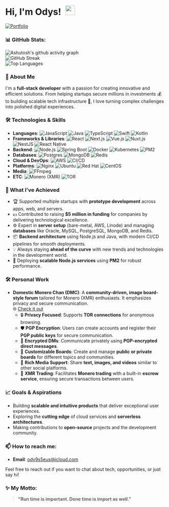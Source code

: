 # Hi, I'm Odys! &nbsp;<img src="https://github.com/blackcater/blackcater/raw/main/images/Hi.gif" width="30px">

[![Portfolio](https://img.shields.io/badge/Portfolio-%2312100E.svg?style=flat&logo=firefox&logoColor=white)](https://domesticmonerochan.org/)

### 📊 GitHub Stats:
![Ashutosh's github activity graph](https://github-readme-activity-graph.vercel.app/graph?username=ody9s5eustheme=tokyo-night)\
![GitHub Streak](https://github-readme-streak-stats.herokuapp.com/?user=ody9s5eus&theme=radical)\
![Top Languages](https://github-readme-stats.vercel.app/api/top-langs/?username=ody9s5eus&layout=compact&theme=radical)

### 🚀 About Me
I'm a **full-stack developer** with a passion for creating innovative and efficient solutions. From helping startups secure millions in investments 💰 to building scalable tech infrastructure 🚀, I love turning complex challenges into polished digital experiences.

### 🛠️ Technologies & Skills
- **Languages**: ![JavaScript](https://img.shields.io/badge/JavaScript-%23323330.svg?style=flat&logo=javascript&logoColor=%23F7DF1E) ![Java](https://img.shields.io/badge/Java-%23007396.svg?style=flat&logo=java&logoColor=white) ![TypeScript](https://img.shields.io/badge/TypeScript-%23007ACC.svg?style=flat&logo=typescript&logoColor=white) ![Swift](https://img.shields.io/badge/Swift-%23FA7343.svg?style=flat&logo=swift&logoColor=white) ![Kotlin](https://img.shields.io/badge/Kotlin-%230095D5.svg?style=flat&logo=kotlin&logoColor=white)
- **Frameworks & Libraries**: ![React](https://img.shields.io/badge/React-%2320232a.svg?style=flat&logo=react&logoColor=%2361DAFB) ![Next.js](https://img.shields.io/badge/Next.js-%23000000.svg?style=flat&logo=nextdotjs&logoColor=white) ![Vue.js](https://img.shields.io/badge/Vue.js-%2335495e.svg?style=flat&logo=vuedotjs&logoColor=%234FC08D) ![Nuxt.js](https://img.shields.io/badge/Nuxt.js-%2300C58E.svg?style=flat&logo=nuxtdotjs&logoColor=white) ![NestJS](https://img.shields.io/badge/NestJS-%23E0234E.svg?style=flat&logo=nestjs&logoColor=white) ![React Native](https://img.shields.io/badge/React%20Native-%2320232a.svg?style=flat&logo=react&logoColor=%2361DAFB)
- **Backend**: ![Node.js](https://img.shields.io/badge/Node.js-%2343853D.svg?style=flat&logo=nodedotjs&logoColor=white) ![Spring Boot](https://img.shields.io/badge/Spring%20Boot-%236DB33F.svg?style=flat&logo=springboot&logoColor=white) ![Docker](https://img.shields.io/badge/Docker-%230db7ed.svg?style=flat&logo=docker&logoColor=white) ![Kubernetes](https://img.shields.io/badge/Kubernetes-%23326CE5.svg?style=flat&logo=kubernetes&logoColor=white) ![PM2](https://img.shields.io/badge/PM2-%2300AC47.svg?style=flat&logo=pm2&logoColor=white)
- **Databases**: ![Postgres](https://img.shields.io/badge/Postgres-%23316192.svg?style=flat&logo=postgresql&logoColor=white) ![MongoDB](https://img.shields.io/badge/MongoDB-%2347A248.svg?style=flat&logo=mongodb&logoColor=white) ![Redis](https://img.shields.io/badge/Redis-%23DC382D.svg?style=flat&logo=redis&logoColor=white)
- **Cloud & DevOps**: ![AWS](https://img.shields.io/badge/AWS-%23FF9900.svg?style=flat&logo=amazonaws&logoColor=white) ![CI/CD](https://img.shields.io/badge/CI%2FCD-%2300599C.svg?style=flat&logo=jenkins&logoColor=white)
- **Platforms**: ![Nginx](https://img.shields.io/badge/Nginx-%23009639.svg?style=flat&logo=nginx&logoColor=white) ![Ubuntu](https://img.shields.io/badge/Ubuntu-%23E95420.svg?style=flat&logo=ubuntu&logoColor=white) ![Red Hat](https://img.shields.io/badge/Red%20Hat-%23EE0000.svg?style=flat&logo=redhat&logoColor=white) ![CentOS](https://img.shields.io/badge/CentOS-%23262576.svg?style=flat&logo=centos&logoColor=white)
- **Media**: ![FFmpeg](https://img.shields.io/badge/FFmpeg-%23000000.svg?style=flat&logo=ffmpeg&logoColor=white)
- **ETC**: ![Monero (XMR)](https://img.shields.io/badge/Monero-%23FF6600.svg?style=flat&logo=monero&logoColor=white) ![TOR](https://img.shields.io/badge/TOR-%237E4798.svg?style=flat&logo=torproject&logoColor=white)

### 🌟 What I've Achieved
- 🏆 Supported multiple startups with **prototype development** across apps, web, and servers.
- 💵 Contributed to raising **$5 million in funding** for companies by delivering technological excellence.
- ⚙️ Expert in **server setup** (bare-metal, AWS, Linode) and managing **databases** like Oracle, MySQL, PostgreSQL, MongoDB, and Redis.
- 📦 **Backend architecture** using Node.js and Java, with modern CI/CD pipelines for smooth deployments.
- 💡 Always staying **ahead of the curve** with new trends and technologies in the development world.
- 🔧 Deploying **scalable Node.js services** using **PM2** for robust performance.

### 🛠️ Personal Work
- **Domestic Monero Chan (DMC)**: A **community-driven, image board-style forum** tailored for Monero (XMR) enthusiasts. It emphasizes privacy and secure communication.  
  🌐 [Check it out](https://domesticmonerochan.org)  
  - 🔒 **Privacy Focused**: Supports **TOR connections** for anonymous browsing.  
  - 🛡️ **PGP Encryption**: Users can create accounts and register their **PGP public keys** for secure communication.  
  - 💬 **Encrypted DMs**: Communicate privately using **PGP-encrypted direct messages**.  
  - 🧩 **Customizable Boards**: Create and manage **public or private boards** for different topics and communities.  
  - 📸 **Rich Media Support**: Share **text, images, and videos** similar to other social platforms.  
  - 🤝 **XMR Trading**: Facilitates **Monero trading** with a built-in **escrow service**, ensuring secure transactions between users.

### 📈 Goals & Aspirations
- Building **scalable and intuitive products** that deliver exceptional user experiences.
- Exploring the **cutting edge** of cloud services and **serverless architectures**.
- Making contributions to **open-source** projects and the development community.

### 📫 How to reach me:
- **Email**: [ody9s5eus@icloud.com](mailto:ody9s5eus@icloud.com)

Feel free to reach out if you want to chat about tech, opportunities, or just say hi!

### ✨ My Motto:
> **"Run time is important. Done time is import as well."**
